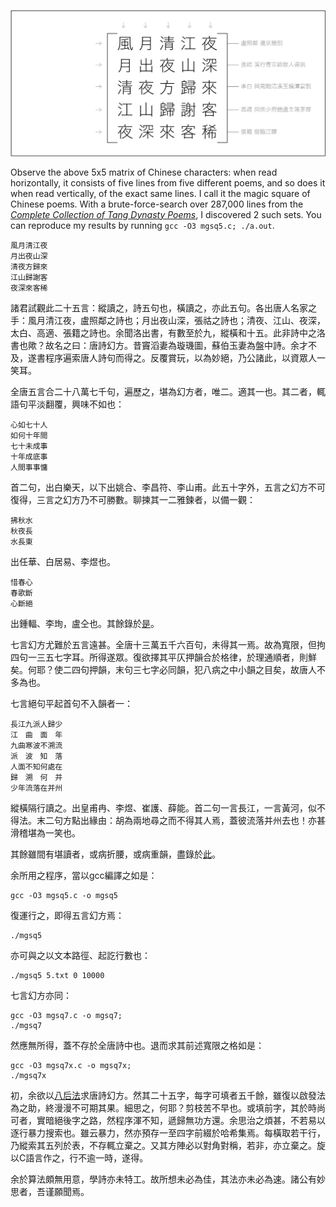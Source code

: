 ![](illustration.svg)


Observe the above 5x5 matrix of Chinese characters: when read horizontally, it consists of five lines from five different poems, and so does it when read vertically, of the exact same lines. I call it the magic square of Chinese poems. With a brute-force-search over 287,000 lines from the [*Complete Collection of Tang Dynasty Poems*](https://en.wikipedia.org/wiki/Quan_Tangshi), I discovered 2 such sets. You can reproduce my results by running `gcc -O3 mgsq5.c; ./a.out`.

```
風月清江夜
月出夜山深
清夜方歸來
江山歸謝客
夜深來客稀
```

諸君試觀此二十五言：縱讀之，詩五句也，橫讀之，亦此五句。各出唐人名家之手：風月清江夜，盧照鄰之詩也；月出夜山深，張祜之詩也；清夜、江山、夜深，太白、高適、張籍之詩也。余聞洛出書，有數至於九，縱橫和十五。此非詩中之洛書也歟？故名之曰：唐詩幻方。昔竇滔妻為璇璣圖，蘇伯玉妻為盤中詩。余才不及，遂書程序遍索唐人詩句而得之。反覆賞玩，以為妙絕，乃公諸此，以資眾人一笑耳。


全唐五言合二十八萬七千句，遍歷之，堪為幻方者，唯二。適其一也。其二者，輒語句平淡翻覆，興味不如也：

```
心如七十人
如何十年間
七十未成事
十年成底事
人間事事慵
```

首二句，出白樂天，以下出姚合、李昌符、李山甫。此五十字外，五言之幻方不可復得，三言之幻方乃不可勝數。聊揀其一二雅鍊者，以備一觀：

```
拂秋水
秋夜長
水長東
```

出任華、白居易、李煜也。

```
惜春心
春歌斷
心斷絕
```

出鍾輻、李珣，盧仝也。其餘錄於[是](./result3.txt)。

七言幻方尤難於五言遠甚。全唐十三萬五千六百句，未得其一焉。故為寬限，但拘四句一三五七字耳。所得遂眾。復欲擇其平仄押韻合於格律，於理通順者，則鮮矣。何耶？使二四句押韻，末句三七字必同韻，犯八病之中小韻之目矣，故唐人不多為也。

七言絕句平起首句不入韻者一：

```
長江九派人歸少
江　曲　面　年　　
九曲寒波不溯流
派　波　知　落
人面不知何處在
歸　溯　何　并
少年流落在并州
```

縱橫隔行讀之。出皇甫冉、李煜、崔護、薛能。首二句一言長江，一言黃河，似不得法。末二句方點出緣由：胡為兩地尋之而不得其人焉，蓋彼流落并州去也！亦甚滑稽堪為一笑也。


其餘雖間有堪讀者，或病折腰，或病重韻，盡錄於[此](./result7x.txt)。


余所用之程序，當以gcc編譯之如是：

```shell
gcc -O3 mgsq5.c -o mgsq5
```

復運行之，即得五言幻方焉：

```shell
./mgsq5
```

亦可與之以文本路徑、起訖行數也：

```shell
./mgsq5 5.txt 0 10000
```

七言幻方亦同：

```shell
gcc -O3 mgsq7.c -o mgsq7;
./mgsq7
```

然應無所得，蓋不存於全唐詩中也。退而求其前述寬限之格如是：

```shell
gcc -O3 mgsq7x.c -o mgsq7x;
./mgsq7x
```



初，余欲以[八后法](https://en.wikipedia.org/wiki/Eight_queens_puzzle)求唐詩幻方。然其二十五字，每字可填者五千餘，雖復以啟發法為之助，終漫漫不可期其果。細思之，何耶？剪枝苦不早也。或填前字，其於時尚可者，實暗絕後字之路，然程序渾不知，遞歸無功方還。余思治之煩甚，不若易以逐行暴力搜索也。雖云暴力，然亦預存一至四字前綴於哈希集焉。每橫取若干行，乃縱索其五列於表，不存輒立棄之。又其方陣必以對角對稱，若非，亦立棄之。旋以C語言作之，行不逾一時，遂得。

余於算法頗無用意，學詩亦未特工。故所想未必為佳，其法亦未必為速。諸公有妙思者，吾谨願聞焉。
